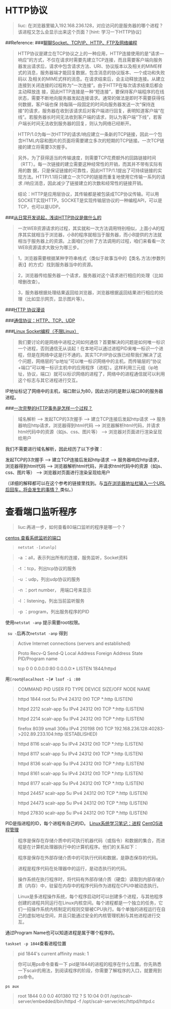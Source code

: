 # HTTP协议
> liuc: 在浏览器里输入192.168.236.128，对应访问的是服务器的哪个进程？该进程又怎么会显示出来这个页面？[hint: 学习一下HTTP协议]

##Reference:
###[聊聊Socket、TCP/IP、HTTP、FTP及网络编程](http://blog.jobbole.com/99694/)

> HTTP协议是建立在TCP协议之上的一种应用，HTTP连接使用的是“请求—响应”的方式，不仅在请求时需要先建立TCP连接，而且需要客户端向服务器发出请求后，请求中包含请求方法、URI、协议版本以及相关的MIME样式的消息，服务器端才能回复数据，包含消息的协议版本、一个成功和失败码以 及相关的MIME式样的消息。在请求结束后，会主动释放连接。从建立连接到关闭连接的过程称为“一次连接”。由于HTTP在每次请求结束后都会主动释放连 接，因此HTTP连接是一种“短连接”，要保持客户端程序的在线状态，需要不断地向服务器发起连接请求。通常的做法是即时不需要获得任何数据，客户端也保 持每隔一段固定的时间向服务器发送一次“保持连接”的请求，服务器在收到该请求后对客户端进行回复，表明知道客户端“在线”。若服务器长时间无法收到客户端的请求，则认为客户端“下线”，若客户端长时间无法收到服务器的回复，则认为网络已经断开。

> HTTP/1.0为每一次HTTP的请求/响应建立一条新的TCP链接，因此一个包含HTML内容和图片的页面将需要建立多次的短期的TCP链接。一次TCP链接的建立将需要3次握手。

> 另外，为了获得适当的传输速度，则需要TCP花费额外的回路链接时间（RTT）。每一次链接的建立需要这种经常性的开销，而其并不带有实际有用的数 据，只是保证链接的可靠性，因此HTTP/1.1提出了可持续链接的实现方法。HTTP/1.1将只建立一次TCP的链接而重复地使用它传输一系列的请求 /响应消息，因此减少了链接建立的次数和经常性的链接开销。

> 结论：HTTP是应用层协议，其传输都是被包装成TCP协议传输。可以用SOCKET实现HTTP。SOCKET是实现传输层协议的一种编程API，可以是TCP，也可以是UDP。

###[从日常开发说起，浅谈HTTP协议是做什么的](http://blog.jobbole.com/97857/)

> 一次WEB资源请求的过程，其实就和一次方法调用特别相似，上面小A的程序其实就相当于浏览器，小B的程序就相当于服务器，而小B提供的方法就相当于服务器上的资源。上面咱们分析了方法调用的过程，咱们来看看一次WEB资源请求大致分为哪三步。

> 1，浏览器需要根据某种字符串格式（类似于故事当中的【类名.方法(参数列表)】的方式）找到服务器当中的资源。

> 2，浏览器传给服务器一个请求，服务器对这个请求进行相应的处理（比如增删改查）。

> 3，服务器根据处理结果返回给浏览器，浏览器根据返回结果进行相应的处理（比如显示网页，显示图片等）。

###[HTTP 协议漫谈](http://blog.jobbole.com/88199/)

###[通信协议：HTTP、TCP、UDP](http://blog.jobbole.com/84429/)

###[Linux Socket编程（不限Linux）](http://blog.jobbole.com/95378/)
> 我们要讨论的是网络中进程之间如何通信？首要解决的问题是如何唯一标识一个进程，否则通信无从谈起！在本地可以通过进程PID来唯一标识一个进程，但是在网络中这是行不通的。其实TCP/IP协议族已经帮我们解决了这个问题，网络层的“ip地址”可以唯一标识网络中的主机，而传输层的“协议+端口”可以唯一标识主机中的应用程序（进程）。这样利用三元组（ip地址，协议，端口）就可以标识网络的进程了，网络中的进程通信就可以利用这个标志与其它进程进行交互。

IP地址标记了网络中的主机，端口默认为80，因此访问的是默认端口80的服务器进程。

###[一次完整的HTTP事务是怎样一个过程？](http://www.linux178.com/web/httprequest.html)
> 域名解析 --> 发起TCP的3次握手 --> 建立TCP连接后发起http请求 --> 服务器响应http请求，浏览器得到html代码 --> 浏览器解析html代码，并请求html代码中的资源（如js、css、图片等） --> 浏览器对页面进行渲染呈现给用户

我们不需要进行域名解析，因此经历了以下步骤：

发起TCP的3次握手 --> 建立TCP连接后发起http请求 --> 服务器响应http请求，浏览器得到html代码 --> 浏览器解析html代码，并请求html代码中的资源（如js、css、图片等） --> 浏览器对页面进行渲染呈现给用户

（详细的解释都可以在这个参考的链接里找到。与[当在浏览器地址栏输入一个URL后回车，将会发生的事情？ ](https://www.zhihu.com/question/34873227)类似。）

# 查看端口监听程序
> liuc:再进一步，如何查看80端口监听的程序是哪一个？

[centos 查看系统监听的端口 ](http://blog.csdn.net/zhbpd/article/details/39577099)
> ```netstat -[atunlp]```

> -a ：all，表示列出所有的连接，服务监听，Socket资料

> -t ：tcp，列出tcp协议的服务

> -u ：udp，列出udp协议的服务

> -n ：port number， 用端口号来显示

> -l ：listening，列出当前监听服务

> -p ：program，列出服务程序的PID

使用```netstat -anp```
提示需要root权限。

``` su -```后再次```netstat -anp```
得到
> Active Internet connections (servers and established)

> Proto Recv-Q Send-Q Local Address           Foreign Address         State       PID/Program name    

> tcp        0      0 0.0.0.0:80              0.0.0.0:*               LISTEN      1844/httpd     

用```[root@localhost ~]# lsof -i :80```

>  COMMAND   PID      USER   FD   TYPE DEVICE SIZE/OFF NODE NAME

>  httpd    1844      root    5u  IPv4  24312      0t0  TCP *:http (LISTEN)

>  httpd    2212 scalr-app    5u  IPv4  24312      0t0  TCP *:http (LISTEN)

>  httpd    2214 scalr-app    5u  IPv4  24312      0t0  TCP *:http (LISTEN)

>  firefox  8039     small  306u  IPv4 210198      0t0  TCP 192.168.236.128:40283->202.89.233.104:http (ESTABLISHED)

>  httpd    8116 scalr-app    5u  IPv4  24312      0t0  TCP *:http (LISTEN)

>  httpd    8117 scalr-app    5u  IPv4  24312      0t0  TCP *:http (LISTEN)

>  httpd    8136 scalr-app    5u  IPv4  24312      0t0  TCP *:http (LISTEN)

>  httpd    8161 scalr-app    5u  IPv4  24312      0t0  TCP *:http (LISTEN)

>  httpd    8177 scalr-app    5u  IPv4  24312      0t0  TCP *:http (LISTEN)

>  httpd   24457 scalr-app    5u  IPv4  24312      0t0  TCP *:http (LISTEN)

>  httpd   24473 scalr-app    5u  IPv4  24312      0t0  TCP *:http (LISTEN)

>  httpd   27830 scalr-app    5u  IPv4  24312      0t0  TCP *:http (LISTEN)

PID是指进程的ID，每个进程有自己的ID。
[Linux系统学习笔记：进程](http://www.yeolar.com/note/2012/05/09/linux-process/)
[CentOS进程管理](http://www.bkjia.com/Linuxjc/813418.html)
> 程序是保存在存储介质中的可执行机器代码（或指令）和数据的集合，而进程是在计算机处理器执行中的计算机程序。他们的关系如下：

> 程序是保存在外部存储介质中的可执行代码和数据，是静态保存的代码。

> 进程是程序代码在处理器中的运行，是动态执行的代码。

> 操作系统在执行程序时，将代码有外部存储介质（硬盘）读取到内部存储介质（内存）中，驻留在内存中的程序代码作为进程在CPU中被动态执行。

> Linux是多进程操作系统，每个程序启动时可以创建多个进程，与其他程序创建的进程共同运行在Linux内核空间。每个进程都是一个独立的任务，它们一招操作系统内核制定的规则交替被CPU执行。每个单独的进程运行在自己的虚拟地址空间，并且只能通过安全的内核管理机制与其他进程进行交互。

通过Program Name也可以知道进程是属于哪个程序的。

```taskset -p 1844```查看进程位置
> pid 1844's current affinity mask: 1


> 你可以用ps命令查看一下 pid是1844的进程的程序在什么位置。你先熟悉一下scalr的用法，到阅读程序的阶段，你需要了解程序的入口，就要用到ps命令。

```ps aux```

> root      1844  0.0  0.0 401380   112 ?        S    10:04   0:01 /opt/scalr-server/embedded/bin/httpd -f /opt/scalr-server/etc/httpd/httpd.c
